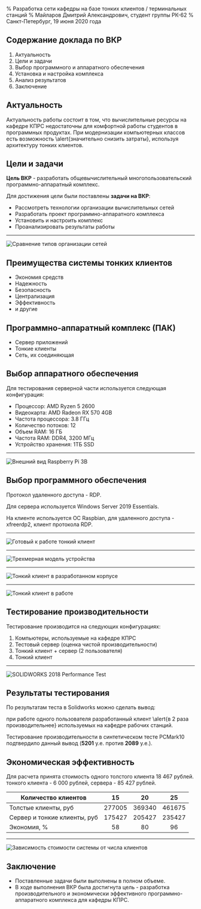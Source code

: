 % Разработка сети кафедры на базе тонких клиентов / терминальных станций
% Майларов Дмитрий Александрович, студент группы РК-62
% Санкт-Петербург, 19 июня 2020 года

## Содержание доклада по ВКР

1. Актуальность
2. Цели и задачи
3. Выбор программного и аппаратного обеспечения
4. Установка и настройка комплекса
5. Анализ результатов
6. Заключение

## Актуальность

Актуальность работы состоит в том, что вычислительные ресурсы на кафедре КПРС 
недостаточны для комфортной работы студентов в программных продуктах.
При модернизации компьютерных классов есть возможность \alert{значительно снизить
затраты}, используя архитектуру тонких клиентов.

## Цели и задачи

**Цель ВКР** - разработать общевычислительный многопользовательский
программно-аппаратный комплекс.

Для достижения цели были поставлены **задачи на ВКР**:

- Рассмотреть технологии организации вычислительных сетей
- Разработать проект программно-аппаратного комплекса
- Установить и настроить комплекс
- Проанализировать результаты работы

---

![Сравнение типов организации сетей](../img/PCtoTC.png)

## Преимущества системы тонких клиентов

- Экономия средств
- Надежность
- Безопасность
- Централизация
- Эффективность
- и другие

## Программно-аппаратный комплекс (ПАК)

- Сервер приложений
- Тонкие клиенты
- Сеть, их соединяющая

## Выбор аппаратного обеспечения

Для тестирования серверной части используется следующая конфигурация:

- Процессор: AMD Ryzen 5 2600
- Видеокарта: AMD Radeon RX 570 4GB
- Частота процессора: 3.8 ГГц
- Количество потоков: 12
- Объем RAM: 16 ГБ
- Частота RAM: DDR4, 3200 МГц
- Устройство хранения: 1ТБ SSD

---

![Внешний вид Raspberry Pi 3B](../img/piphoto.jpg)

## Выбор программного обеспечения

Протокол удаленного доступа - RDP.

Для сервера используется Windows Server 2019 Essentials.

На клиенте используется ОС Raspbian, для удаленного доступа - xfreerdp2,
клиент протокола RDP.

---

![Готовый к работе тонкий клиент](../img/ph-solid.jpg)

---

![Трехмерная модель устройства](../img/assy.png)

---

![Тонкий клиент в разработанном корпусе](../img/assy_photo_1.jpg)

---

![Тонкий клиент в работе](../img/assy_photo_2.jpg)

## Тестирование производительности

Тестирование производится на следующих конфигурациях:

1. Компьютеры, используемые на кафедре КПРС
2. Тестовый сервер (оценка чистой производительности)
3. Тонкий клиент + сервер (2 пользователя)
4. Тонкий клиент

---

![SOLIDWORKS 2018 Performance Test](../img/perf_chart.png)

## Результаты тестирования

По результатам теста в Solidworks можно сделать вывод:

при работе одного пользователя разработанный клиент \alert{в 2 раза производительнее}
используемых на кафедре рабочих станций.

Тестирование производительности в синтетическом
тесте PCMark10 подтвердило данный вывод (**5201** у.е. против **2089** у.е.).

## Экономическая эффективность

Для расчета принята стоимость одного толстого клиента 18 467 рублей. 
тонкого клиента - 6 000 рублей, сервера - 85 427 рублей.

Количество клиентов          | 15     | 20     | 25
---                          | :---:  | :---:  | :---:
Толстые клиенты, руб         | 277005 | 369340 | 461675
Cервер и тонкие клиенты, руб | 175427 | 205427 | 235427
Экономия, %                  | 58     | 80     | 96

---

![Зависимость стоимости системы от числа клиентов](../img/price_chart.png)

## Заключение

- Поставленные задачи были выполнены в полном объеме.
- В ходе выполнения ВКР была достигнута цель - разработка производительного и
экономически эффективного программно-аппаратного комплекса для кафедры КПРС.
